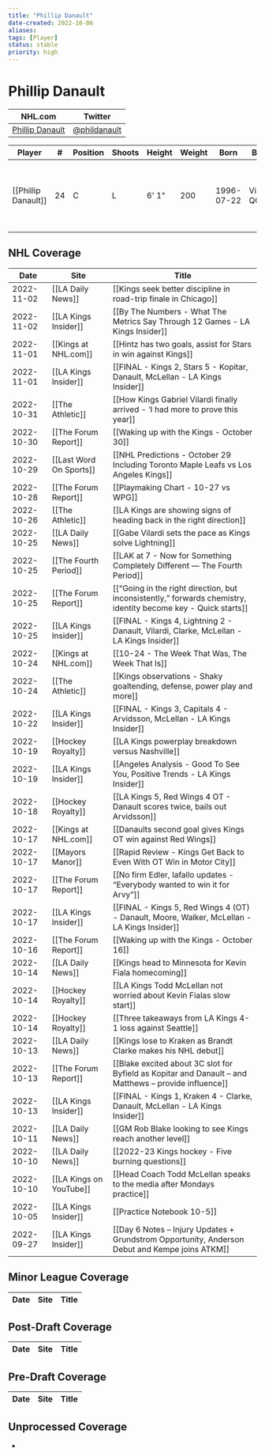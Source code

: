 ```yaml
---
title: "Phillip Danault"
date-created: 2022-10-06
aliases: 
tags: [Player]
status: stable
priority: high
---
```


# Phillip Danault

NHL.com | Twitter
-|-
[Phillip Danault](https://www.nhl.com/player/phillip-danault-8476479) | [@phildanault](https://twitter.com/phildanault)

Player | \# | Position | Shoots | Height | Weight | Born | Birthplace | Draft 
---|---|---|---|---|---|---|---|---
[[Phillip Danault]] | 24 | C | L | 6' 1" | 200 | 1996-07-22 | Victoriaville, QC, CAN | 2011 CHI, 1st rd, 26th pk (26th overall)



## NHL  Coverage
| Date       | Site                    | Title                                                                                                          |
| ---------- | ----------------------- | -------------------------------------------------------------------------------------------------------------- |
| 2022-11-02 | [[LA Daily News]]       | [[Kings seek better discipline in road-trip finale in Chicago]]                                                |
| 2022-11-02 | [[LA Kings Insider]]    | [[By The Numbers - What The Metrics Say Through 12 Games - LA Kings Insider]]                                  |
| 2022-11-01 | [[Kings at NHL.com]]    | [[Hintz has two goals, assist for Stars in win against Kings]]                                                 |
| 2022-11-01 | [[LA Kings Insider]]    | [[FINAL - Kings 2, Stars 5 - Kopitar, Danault, McLellan - LA Kings Insider]]                                   |
| 2022-10-31 | [[The Athletic]]        | [[How Kings Gabriel Vilardi finally arrived - ‘I had more to prove this year]]                                 |
| 2022-10-30 | [[The Forum Report]]    | [[Waking up with the Kings - October 30]]                                                                      |
| 2022-10-29 | [[Last Word On Sports]] | [[NHL Predictions - October 29 Including Toronto Maple Leafs vs Los Angeles Kings]]                            |
| 2022-10-28 | [[The Forum Report]]    | [[Playmaking Chart - 10-27 vs WPG]]                                                                            |
| 2022-10-26 | [[The Athletic]]        | [[LA Kings are showing signs of heading back in the right direction]]                                          |
| 2022-10-25 | [[LA Daily News]]       | [[Gabe Vilardi sets the pace as Kings solve Lightning]]                                                        |
| 2022-10-25 | [[The Fourth Period]]   | [[LAK at 7 - Now for Something Completely Different — The Fourth Period]]                                      |
| 2022-10-25 | [[The Forum Report]]    | [[“Going in the right direction, but inconsistently,” forwards chemistry, identity become key - Quick starts]] |
| 2022-10-25 | [[LA Kings Insider]]    | [[FINAL - Kings 4, Lightning 2 - Danault, Vilardi, Clarke, McLellan - LA Kings Insider]]                       |
| 2022-10-24 | [[Kings at NHL.com]]    | [[10-24 - The Week That Was, The Week That Is]]                                                                |
| 2022-10-24 | [[The Athletic]]        | [[Kings observations - Shaky goaltending, defense, power play and more]]                                       |
| 2022-10-22 | [[LA Kings Insider]]    | [[FINAL - Kings 3, Capitals 4 - Arvidsson, McLellan - LA Kings Insider]]                                       |
| 2022-10-19 | [[Hockey Royalty]]      | [[LA Kings powerplay breakdown versus Nashville]]                                                              |
| 2022-10-19 | [[LA Kings Insider]]    | [[Angeles Analysis - Good To See You, Positive Trends - LA Kings Insider]]                                     |
| 2022-10-18 | [[Hockey Royalty]]      | [[LA Kings 5, Red Wings 4 OT - Danault scores twice, bails out Arvidsson]]                                     |
| 2022-10-17 | [[Kings at NHL.com]]    | [[Danaults second goal gives Kings OT win against Red Wings]]                                                  |
| 2022-10-17 | [[Mayors Manor]]        | [[Rapid Review - Kings Get Back to Even With OT Win in Motor City]]                                            |
| 2022-10-17 | [[The Forum Report]]    | [[No firm Edler, Iafallo updates - “Everybody wanted to win it for Arvy”]]                                     |
| 2022-10-17 | [[LA Kings Insider]]    | [[FINAL - Kings 5, Red Wings 4 (OT) - Danault, Moore, Walker, McLellan - LA Kings Insider]]                    |
| 2022-10-16 | [[The Forum Report]]    | [[Waking up with the Kings - October 16]]                                                                      |
| 2022-10-14 | [[LA Daily News]]       | [[Kings head to Minnesota for Kevin Fiala homecoming]]                                                         |
| 2022-10-14 | [[Hockey Royalty]]      | [[LA Kings Todd McLellan not worried about Kevin Fialas slow start]]                                           |
| 2022-10-14 | [[Hockey Royalty]]      | [[Three takeaways from LA Kings 4-1 loss against Seattle]]                                                     |
| 2022-10-13 | [[LA Daily News]]       | [[Kings lose to Kraken as Brandt Clarke makes his NHL debut]]                                                  |
| 2022-10-13 | [[The Forum Report]]    | [[Blake excited about 3C slot for Byfield as Kopitar and Danault – and Matthews – provide influence]]          |
| 2022-10-13 | [[LA Kings Insider]]    | [[FINAL - Kings 1, Kraken 4 - Clarke, Danault, McLellan - LA Kings Insider]]                                   |
| 2022-10-11 | [[LA Daily News]]       | [[GM Rob Blake looking to see Kings reach another level]]                                                      |
| 2022-10-10 | [[LA Daily News]]       | [[2022-23 Kings hockey - Five burning questions]]                                                              |
| 2022-10-10 | [[LA Kings on YouTube]] | [[Head Coach Todd McLellan speaks to the media after Mondays practice]]                                        |
| 2022-10-05 | [[LA Kings Insider]]    | [[Practice Notebook 10-5]]                                                                                     |
| 2022-09-27 | [[LA Kings Insider]]    | [[Day 6 Notes – Injury Updates + Grundstrom Opportunity, Anderson Debut and Kempe joins ATKM]]        |

	

## Minor League Coverage
Date | Site |  Title
---|---|---



## Post-Draft Coverage
Date | Site |  Title
---|---|---



## Pre-Draft Coverage
Date | Site |  Title
---|---|---


## Unprocessed Coverage
- 
